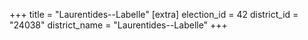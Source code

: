 +++
title = "Laurentides--Labelle"
[extra]
election_id = 42
district_id = "24038"
district_name = "Laurentides--Labelle"
+++
